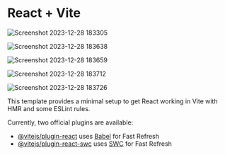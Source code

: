 # React + Vite

![Screenshot 2023-12-28 183305](https://github.com/shubhamrpgupta/reactRouterWork/assets/144988807/5e23ee7c-94e5-49bf-be5d-3a95e6faae6d)

![Screenshot 2023-12-28 183638](https://github.com/shubhamrpgupta/reactRouterWork/assets/144988807/dd497d97-f356-48ef-939c-223e4dcd6627)

![Screenshot 2023-12-28 183659](https://github.com/shubhamrpgupta/reactRouterWork/assets/144988807/870ffd34-6574-40ae-9891-1a671002e174)

![Screenshot 2023-12-28 183712](https://github.com/shubhamrpgupta/reactRouterWork/assets/144988807/56b817f9-aed6-4813-b4eb-82d27afaa33b)

![Screenshot 2023-12-28 183726](https://github.com/shubhamrpgupta/reactRouterWork/assets/144988807/985ca674-554f-4203-be01-8ad93d1fcad1)



This template provides a minimal setup to get React working in Vite with HMR and some ESLint rules.

Currently, two official plugins are available:

- [@vitejs/plugin-react](https://github.com/vitejs/vite-plugin-react/blob/main/packages/plugin-react/README.md) uses [Babel](https://babeljs.io/) for Fast Refresh
- [@vitejs/plugin-react-swc](https://github.com/vitejs/vite-plugin-react-swc) uses [SWC](https://swc.rs/) for Fast Refresh
